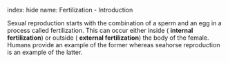 index: hide
name: Fertilization - Introduction

Sexual reproduction starts with the combination of a sperm and an egg in a process called fertilization. This can occur either inside ( **internal fertilization**) or outside ( **external fertilization**) the body of the female. Humans provide an example of the former whereas seahorse reproduction is an example of the latter.
